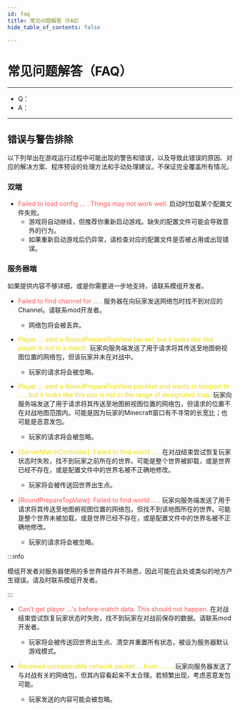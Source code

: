 ```yaml
---
id: faq
title: 常见问题解答（FAQ）
hide_table_of_contents: false

---
```


# 常见问题解答（FAQ）

---

- Q：
- A：



---

## 错误与警告排除

以下列举出在游戏运行过程中可能出现的警告和错误，以及导致此错误的原因、对应的解决方案、程序预设的处理方法和手动处理建议。不保证完全覆盖所有情况。

### 双端

- &#8203;<font color="ff5555">Failed to load config ... . Things may not work well.</font> 启动时加载某个配置文件失败。
    - 游戏将自动继续，但推荐你重新启动游戏。缺失的配置文件可能会导致意外的行为。
    - 如果重新启动游戏后仍异常，请检查对应的配置文件是否被占用或出现错误。

### 服务器端

如果提供内容不够详细，或是你需要进一步地支持，请联系模组开发者。

- &#8203;<font color="ff5555">Failed to find channel for ... .</font> 服务器在向玩家发送网络包时找不到对应的Channel。请联系mod开发者。
    - 网络包将会被丢弃。




- &#8203;<font color="eedd00">Player ... sent a RoundPrepareTopView packet, but it looks like this player is not in a match.</font> 玩家向服务端发送了用于请求将其传送至地图俯视图位置的网络包，但该玩家并未在对战中。
    - 玩家的请求将会被忽略。




- &#8203;<font color="eedd00">Player ... sent a RoundPrepareTopView pacbket and wants to teleport to ... , but it looks like this pos is not in the range of designated map.</font> 玩家向服务端发送了用于请求将其传送至地图俯视图位置的网络包，但请求的位置不在对战地图范围内。可能是因为玩家的Minecraft窗口有不寻常的长宽比；也可能是恶意发包。
    - 玩家的请求将会被忽略。


- &#8203;<font color="eedd00">[ServerMatchController]: Failed to find world ... .</font> 在对战结束尝试恢复玩家状态时失败，找不到玩家之前所在的世界。可能是整个世界被卸载，或是世界已经不存在，或是配置文件中的世界名被不正确地修改。
    - 玩家将会被传送回世界出生点。



- &#8203;<font color="ff5555">[RoundPrepareTopView]: Failed to find world ... .</font> 玩家向服务端发送了用于请求将其传送至地图俯视图位置的网络包，但找不到该地图所在的世界。可能是整个世界未被加载，或是世界已经不存在，或是配置文件中的世界名被不正确地修改。
    - 玩家的请求将会被忽略。


:::info

模组开发者对服务器使用的多世界插件并不熟悉，因此可能在此处或类似的地方产生错误。请及时联系模组开发者。

:::



- &#8203;<font color="ff5555">Can't get player ...'s before-match data. This should not happen.</font> 在对战结束尝试恢复玩家状态时失败，找不到玩家在对战前保存的数据。请联系mod开发者。
    - 玩家将会被传送回世界出生点、清空并重置所有状态，被设为服务器默认游戏模式。



- &#8203;<font color="eedd00">Received unreasonable network packet ... from ... . ...</font>玩家向服务器发送了与对战有关的网络包，但其内容看起来不太合理。若频繁出现，考虑恶意发包可能。
    - 玩家发送的内容可能会被忽略。
